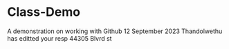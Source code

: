 # Class-Demo
A demonstration on working with Github
12 September 2023
Thandolwethu has editted your resp
44305 Blvrd st 
